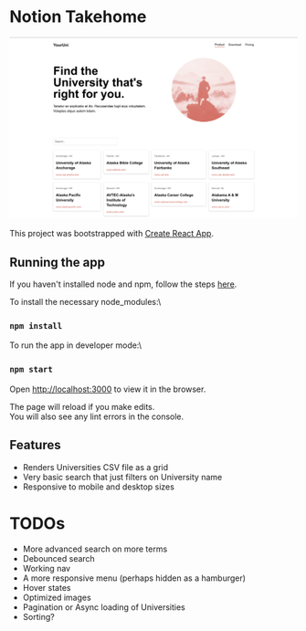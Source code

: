 # Notion Takehome
![Screenshot](/screenshot.png)

This project was bootstrapped with [Create React App](https://github.com/facebook/create-react-app).

## Running the app

If you haven't installed node and npm, follow the steps [here](https://docs.npmjs.com/downloading-and-installing-node-js-and-npm).

To install the necessary node_modules:\
### `npm install`

To run the app in developer mode:\

### `npm start`

Open [http://localhost:3000](http://localhost:3000) to view it in the browser.

The page will reload if you make edits.\
You will also see any lint errors in the console.

## Features
- Renders Universities CSV file as a grid
- Very basic search that just filters on University name
- Responsive to mobile and desktop sizes

# TODOs
- More advanced search on more terms
- Debounced search
- Working nav
- A more responsive menu (perhaps hidden as a hamburger)
- Hover states
- Optimized images
- Pagination or Async loading of Universities
- Sorting?
